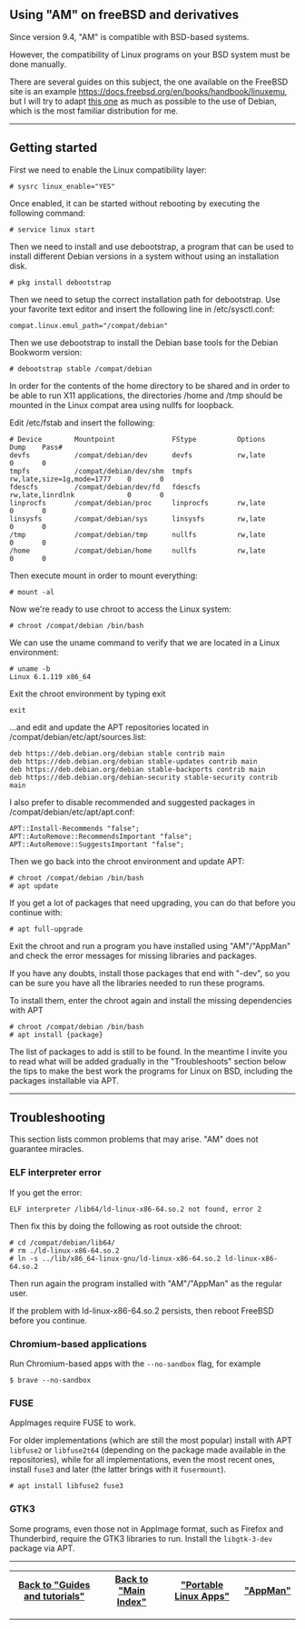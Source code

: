 ## Using "AM" on freeBSD and derivatives

Since version 9.4, "AM" is compatible with BSD-based systems.

However, the compatibility of Linux programs on your BSD system must be done manually.

There are several guides on this subject, the one available on the FreeBSD site is an example https://docs.freebsd.org/en/books/handbook/linuxemu, but I will try to adapt [this one](https://unixdigest.com/tutorials/how-to-install-signal-desktop-on-freebsd-using-the-linux-binary-compatibility.html) as much as possible to the use of Debian, which is the most familiar distribution for me.

------------------------------------------------------------------------
## Getting started
First we need to enable the Linux compatibility layer:
```
# sysrc linux_enable="YES"
```
Once enabled, it can be started without rebooting by executing the following command:
```
# service linux start
```
Then we need to install and use debootstrap, a program that can be used to install different Debian versions in a system without using an installation disk.
```
# pkg install debootstrap
```
Then we need to setup the correct installation path for debootstrap. Use your favorite text editor and insert the following line in /etc/sysctl.conf:
```
compat.linux.emul_path="/compat/debian"
```
Then we use debootstrap to install the Debian base tools for the Debian Bookworm version:
```
# debootstrap stable /compat/debian
```
In order for the contents of the home directory to be shared and in order to be able to run X11 applications, the directories /home and /tmp should be mounted in the Linux compat area using nullfs for loopback.

Edit /etc/fstab and insert the following:
```
# Device        Mountpoint              FStype          Options                      Dump    Pass#
devfs           /compat/debian/dev      devfs           rw,late                      0       0
tmpfs           /compat/debian/dev/shm  tmpfs           rw,late,size=1g,mode=1777    0       0
fdescfs         /compat/debian/dev/fd   fdescfs         rw,late,linrdlnk             0       0
linprocfs       /compat/debian/proc     linprocfs       rw,late                      0       0
linsysfs        /compat/debian/sys      linsysfs        rw,late                      0       0
/tmp            /compat/debian/tmp      nullfs          rw,late                      0       0
/home           /compat/debian/home     nullfs          rw,late                      0       0
```
Then execute mount in order to mount everything:
```
# mount -al
```
Now we're ready to use chroot to access the Linux system:
```
# chroot /compat/debian /bin/bash
```
We can use the uname command to verify that we are located in a Linux environment:
```
# uname -b
Linux 6.1.119 x86_64
```
Exit the chroot environment by typing exit
```
exit
```
...and edit and update the APT repositories located in /compat/debian/etc/apt/sources.list:
```
deb https://deb.debian.org/debian stable contrib main
deb https://deb.debian.org/debian stable-updates contrib main
deb https://deb.debian.org/debian stable-backports contrib main
deb https://deb.debian.org/debian-security stable-security contrib main
```
I also prefer to disable recommended and suggested packages in /compat/debian/etc/apt/apt.conf:
```
APT::Install-Recommends "false";
APT::AutoRemove::RecommendsImportant "false";
APT::AutoRemove::SuggestsImportant "false";
```
Then we go back into the chroot environment and update APT:
```
# chroot /compat/debian /bin/bash
# apt update
```
If you get a lot of packages that need upgrading, you can do that before you continue with:
```
# apt full-upgrade
```
Exit the chroot and run a program you have installed using "AM"/"AppMan" and check the error messages for missing libraries and packages.

If you have any doubts, install those packages that end with "-dev", so you can be sure you have all the libraries needed to run these programs.

To install them, enter the chroot again and install the missing dependencies with APT
```
# chroot /compat/debian /bin/bash
# apt install {package}
```
The list of packages to add is still to be found. In the meantime I invite you to read what will be added gradually in the "Troubleshoots" section below the tips to make the best work the programs for Linux on BSD, including the packages installable via APT.

------------------------------------------------------------------------
## Troubleshooting
This section lists common problems that may arise. "AM" does not guarantee miracles.

### ELF interpreter error
If you get the error:
```
ELF interpreter /lib64/ld-linux-x86-64.so.2 not found, error 2
```
Then fix this by doing the following as root outside the chroot:
```
# cd /compat/debian/lib64/
# rm ./ld-linux-x86-64.so.2
# ln -s ../lib/x86_64-linux-gnu/ld-linux-x86-64.so.2 ld-linux-x86-64.so.2
```
Then run again the program installed with "AM"/"AppMan" as the regular user.

If the problem with ld-linux-x86-64.so.2 persists, then reboot FreeBSD before you continue.

### Chromium-based applications
Run Chromium-based apps with the `--no-sandbox` flag, for example
```
$ brave --no-sandbox
```

### FUSE
AppImages require FUSE to work.

For older implementations (which are still the most popular) install with APT `libfuse2` or `libfuse2t64` (depending on the package made available in the repositories), while for all implementations, even the most recent ones, install `fuse3` and later (the latter brings with it `fusermount`).
```
# apt install libfuse2 fuse3
```

### GTK3
Some programs, even those not in AppImage format, such as Firefox and Thunderbird, require the GTK3 libraries to run. Install the `libgtk-3-dev` package via APT.

------------------------------------------------------------------------

| [Back to "Guides and tutorials"](../../README.md#guides-and-tutorials) | [Back to "Main Index"](../../README.md#main-index) | ["Portable Linux Apps"](https://portable-linux-apps.github.io/) | [ "AppMan" ](https://github.com/ivan-hc/AppMan) |
| - | - | - | - |

------------------------------------------------------------------------
